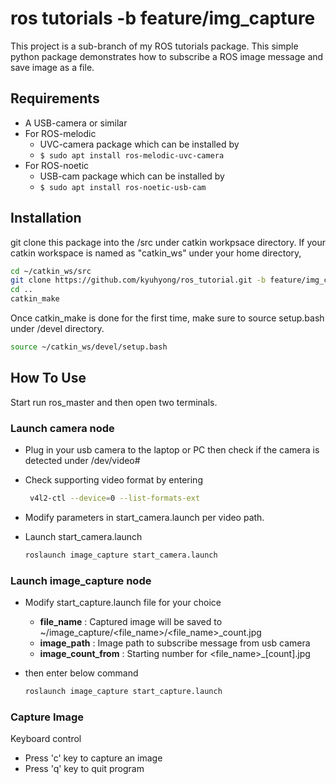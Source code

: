 # ros tutorials -b feature/img_capture

This project is a sub-branch of my ROS tutorials package.
This simple python package demonstrates how to subscribe a ROS image message and save image as a file.

## Requirements

- A USB-camera or similar
- For ROS-melodic
  - UVC-camera package which can be installed by
  - ```$ sudo apt install ros-melodic-uvc-camera```
- For ROS-noetic
  - USB-cam package which can be installed by
  - ```$ sudo apt install ros-noetic-usb-cam```

## Installation

git clone this package into the /src under catkin workpsace directory.
If your catkin workspace is named as "catkin_ws" under your home directory,

```bash
cd ~/catkin_ws/src
git clone https://github.com/kyuhyong/ros_tutorial.git -b feature/img_capture [your package name]
cd ..
catkin_make
```

Once catkin_make is done for the first time, make sure to source setup.bash under /devel directory.

```bash
source ~/catkin_ws/devel/setup.bash
```

## How To Use

Start run ros_master and then open two terminals.

### Launch camera node

- Plug in your usb camera to the laptop or PC then check if the camera is detected under /dev/video#

- Check supporting video format by entering

  ```bash
   v4l2-ctl --device=0 --list-formats-ext
   ```

- Modify parameters in start_camera.launch per video path.
- Launch start_camera.launch
  
  ```bash
  roslaunch image_capture start_camera.launch
  ```

### Launch image_capture node

- Modify start_capture.launch file for your choice

  - **file_name** : Captured image will be saved to ~/image_capture/<file_name>/<file_name>_count.jpg
  - **image_path** : Image path to subscribe message from usb camera
  - **image_count_from** : Starting number for <file_name>_[count].jpg

- then enter below command

  ```bash
  roslaunch image_capture start_capture.launch
  ```

### Capture Image

Keyboard control

- Press 'c' key to capture an image
- Press 'q' key to quit program